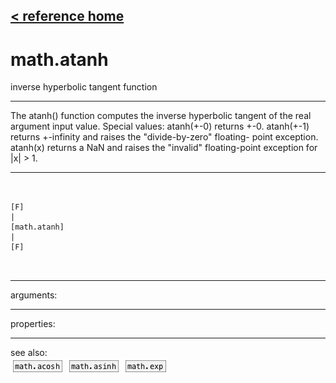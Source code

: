 [< reference home](ceammc_lib.html)
---

# math.atanh


inverse hyperbolic tangent function

---

The atanh() function computes the inverse hyperbolic tangent of the real argument
            input value.
Special values:
atanh(+-0) returns +-0.
atanh(+-1) returns +-infinity and raises the &#34;divide-by-zero&#34; floating- point
            exception.
atanh(x) returns a NaN and raises the &#34;invalid&#34; floating-point exception for |x|
            &gt; 1.
<br>


---


```


[F]
|
[math.atanh]
|
[F]

            
```

---
arguments:


---
properties:


---
see also:<br>
[![math.acosh](img/object_math.acosh.png)](math.acosh.html)
[![math.asinh](img/object_math.asinh.png)](math.asinh.html)
[![math.exp](img/object_math.exp.png)](math.exp.html)
